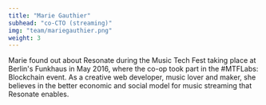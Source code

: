 ```yaml
---
title: "Marie Gauthier"
subhead: "co-CTO (streaming)"
img: "team/mariegauthier.png"
weight: 3
---
```

Marie found out about Resonate during the Music Tech Fest taking place at Berlin's Funkhaus in May 2016, where the co-op took part in the #MTFLabs: Blockchain event. As a creative web developer, music lover and maker, she believes in the better economic and social model for music streaming that Resonate enables.
